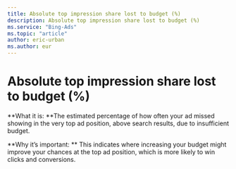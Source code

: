 ```yaml
---
title: Absolute top impression share lost to budget (%)
description: Absolute top impression share lost to budget (%)
ms.service: "Bing-Ads"
ms.topic: "article"
author: eric-urban
ms.author: eur
---
```


# Absolute top impression share lost to budget (%)

**What it is: **The estimated percentage of how often your ad missed showing in the very top ad position, above search results, due to insufficient budget.

**Why it’s important: ** This indicates where increasing your budget might improve your chances at the top ad position, which is more likely to win clicks and conversions.


